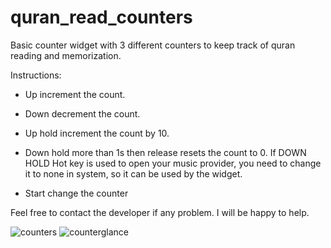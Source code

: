 # quran_read_counters

Basic counter widget with 3 different counters to keep track of quran reading and memorization.


Instructions:

* Up increment the count.

* Down decrement the count.

* Up hold increment the count by 10.

* Down hold more than 1s then release resets the count to 0. If DOWN HOLD Hot key is used to open your music provider, you need to change it to none in system, so it can be used by the widget.

* Start change the counter

Feel free to contact the developer if any problem. I will be happy to help.


![counters](https://github.com/bbary/quran_read_counters/assets/5758100/8b90cb24-4d37-49f2-acdd-96c5edd36aa5)
![counterglance](https://github.com/bbary/quran_read_counters/assets/5758100/02547ea6-d60a-484f-b1ea-6143848307b5)
